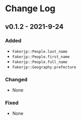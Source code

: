 
# Change Log

## v0.1.2 - 2021-9-24
 
### Added
- `Fakerjp::People.last_name` 
- `Fakerjp::People.first_name` 
- `Fakerjp::People.full_name` 
- `Fakerjp::Geography.prefecture`
 
### Changed
- None
### Fixed
- None
